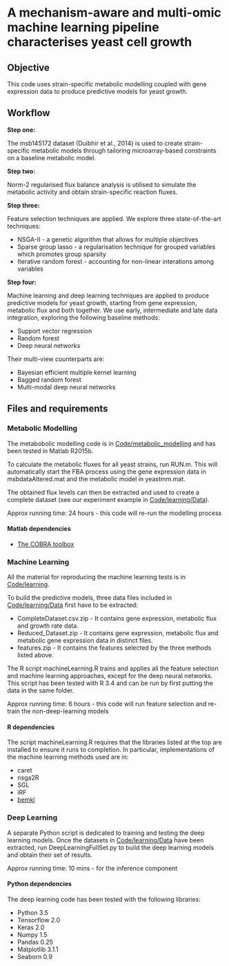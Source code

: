 # A mechanism-aware and multi-omic machine learning pipeline characterises yeast cell growth

## Objective 

This code uses strain-specific metabolic modelling coupled with gene expression data to produce predictive models for yeast growth.


## Workflow

**Step one:**

The msb145172 dataset (Duibhir et al., 2014) is used to create strain-specific metabolic models through tailoring microarray-based constraints on a baseline metabolic model. 

**Step two:**

Norm-2 regularised flux balance analysis is utilised to simulate the metabolic activity and obtain strain-specific reaction fluxes.

**Step three:**

Feature selection techniques are applied. We explore three state-of-the-art techniques:

* NSGA-II - a genetic algorithm that allows for multiple objectives
* Sparse group lasso - a regularisation technique for grouped variables which promotes group sparsity
* Iterative random forest - accounting for non-linear interations among variables

**Step four:**

Machine learning and deep learning techniques are applied to produce predictive models for yeast growth, starting from gene expression, metabolic flux and both together. We use early, intermediate and late data integration, exploring the following baseline methods: 

* Support vector regression
* Random forest 
* Deep neural networks 

Their multi-view counterparts are:

* Bayesian efficient multiple kernel learning
* Bagged random forest
* Multi-modal deep neural networks


## Files and requirements

### Metabolic Modelling 

The metabobolic modelling code is in [Code/metabolic_modelling](Code/metabolic_modelling) and has been tested in Matlab R2015b. 

To calculate the metabolic fluxes for all yeast strains, run RUN.m. This will automatically start the FBA process using the gene expression data in msbdataAltered.mat and the metabolic model in yeastmm.mat. 

The obtained flux levels can then be extracted and used to create a complete dataset (see our experiment example in [Code/learning/Data](Code/learning/Data)).

Approx running time: 24 hours - this code will re-run the modelling process

#### Matlab dependencies

* [The COBRA toolbox](https://opencobra.github.io/cobratoolbox/latest/)


### Machine Learning

All the material for reproducing the machine learning tests is in [Code/learning](Code/learning).

To build the predictive models, three data files included in [Code/learning/Data](Code/learning/Data) first have to be extracted: 

* CompleteDataset.csv.zip - It contains gene expression, metabolic flux and growth rate data.
* Reduced_Dataset.zip - It contains gene expression, metabolic flux and metabolic gene expression data in distinct files.
* features.zip - It contains the features selected by the three methods listed above.

The R script machineLearning.R trains and applies all the feature selection and machine learning approaches, except for the deep neural networks. This script has been tested with R 3.4 and can be run by first putting the data in the same folder. 

Approx running time: 6 hours - this code will run feature selection and re-train the non-deep-learning models

#### R dependencies

The script machineLearning.R requires that the libraries listed at the top are installed to ensure it runs to completion. In particular, implementations of the machine learning methods used are in:

* caret
* nsga2R
* SGL
* iRF
* [bemkl](https://github.com/mehmetgonen/bemkl)


### Deep Learning

A separate Python script is dedicated to training and testing the deep learning models. Once the datasets in [Code/learning/Data](Code/learning/Data) have been extracted, run DeepLearningFullSet.py to build the deep learning models and obtain their set of results. 

Approx running time: 10 mins - for the inference component

#### Python dependencies

The deep learning code has been tested with the following libraries:
* Python 3.5
* Tensorflow 2.0 
* Keras 2.0
* Numpy 1.5
* Pandas 0.25
* Matplotlib 3.1.1
* Seaborn 0.9





